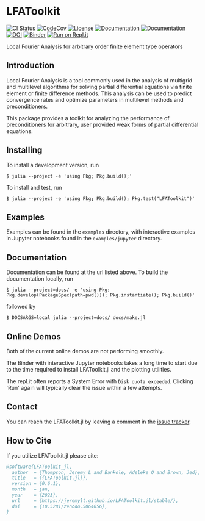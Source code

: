 # LFAToolkit

[![CI Status](https://github.com/jeremylt/LFAToolkit.jl/workflows/Tests/badge.svg)](https://github.com/jeremylt/LFAToolkit.jl/actions)
[![CodeCov](https://codecov.io/gh/jeremylt/LFAToolkit.jl/branch/master/graph/badge.svg)](https://codecov.io/gh/jeremylt/LFAToolkit.jl)
[![License](https://img.shields.io/badge/License-BSD%202--Clause-orange.svg)](https://opensource.org/licenses/BSD-2-Clause)
[![Documentation](https://img.shields.io/badge/docs-dev-blue)](https://jeremylt.github.io/LFAToolkit.jl/dev/)
[![Documentation](https://img.shields.io/badge/docs-stable-blue)](https://jeremylt.github.io/LFAToolkit.jl/stable/)
[![DOI](https://zenodo.org/badge/291842028.svg)](https://zenodo.org/badge/latestdoi/291842028)
[![Binder](https://mybinder.org/badge_logo.svg)](https://mybinder.org/v2/gh/jeremylt/LFAToolkit.jl/main?filepath=examples%2Fjupyter)
[![Run on Repl.it](https://img.shields.io/badge/launch-replit-579aca?logo=replit)](https://replit.com/@jeremylt/LFAToolkitjl)

Local Fourier Analysis for arbitrary order finite element type operators

## Introduction

Local Fourier Analysis is a tool commonly used in the analysis of multigrid and multilevel algorithms for solving partial differential equations via finite element or finite difference methods.
This analysis can be used to predict convergence rates and optimize parameters in multilevel methods and preconditioners.

This package provides a toolkit for analyzing the performance of preconditioners for arbitrary, user provided weak forms of partial differential equations.

## Installing

To install a development version, run

```
$ julia --project -e 'using Pkg; Pkg.build();'
```

To install and test, run

```
$ julia --project -e 'using Pkg; Pkg.build(); Pkg.test("LFAToolkit")'
```

## Examples

Examples can be found in the ``examples`` directory, with interactive examples in Jupyter notebooks found in the ``examples/jupyter`` directory.

## Documentation

Documentation can be found at the url listed above.
To build the documentation locally, run

```
$ julia --project=docs/ -e 'using Pkg; Pkg.develop(PackageSpec(path=pwd())); Pkg.instantiate(); Pkg.build()'
```

followed by

```
$ DOCSARGS=local julia --project=docs/ docs/make.jl
```

## Online Demos

Both of the current online demos are not performing smoothly.

The Binder with interactive Jupyter notebooks takes a long time to start due to the time required to install LFAToolkit.jl and the plotting utilities.

The repl.it often reports a System Error with `Disk quota exceeded`.
Clicking 'Run' again will typically clear the issue within a few attempts.

## Contact

You can reach the LFAToolkit.jl by leaving a comment in the [issue tracker](https://github.com/jeremylt/LFAToolkit.jl/issues).

## How to Cite

If you utilize LFAToolkit.jl please cite:

```bibtex
@software{LFAToolkit_jl,
  author  = {Thompson, Jeremy L and Bankole, Adeleke O and Brown, Jed},
  title   = {{LFAToolkit.jl}},
  version = {0.6.1},
  month   = jan,
  year    = {2023},
  url     = {https://jeremylt.github.io/LFAToolkit.jl/stable/},
  doi     = {10.5281/zenodo.5064056},
}
```
